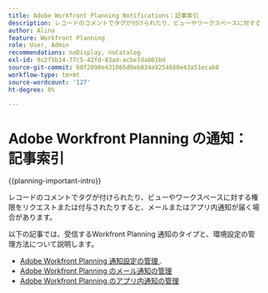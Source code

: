 ```yaml
---
title: Adobe Workfront Planning Notifications：記事索引
description: レコードのコメントでタグが付けられたり、ビューやワークスペースに対する権限をリクエストまたは付与されたりすると、メールまたはアプリ内通知が届く場合があります。 次の記事では、受信するWorkfront Planning 通知のタイプと、通知の環境設定の管理方法について説明します。
author: Alina
feature: Workfront Planning
role: User, Admin
recommendations: noDisplay, noCatalog
exl-id: 9c2f5b14-77c5-42fd-83ad-acbe7da801bd
source-git-commit: 60f2890e431065d0eb034a9254680e43a51ecab8
workflow-type: tm+mt
source-wordcount: '127'
ht-degree: 0%

---
```



# Adobe Workfront Planning の通知：記事索引

<!--add this to major TOC and Planning article index-->

{{planning-important-intro}}

レコードのコメントでタグが付けられたり、ビューやワークスペースに対する権限をリクエストまたは付与されたりすると、メールまたはアプリ内通知が届く場合があります。

以下の記事では、受信するWorkfront Planning 通知のタイプと、環境設定の管理方法について説明します。

* [Adobe Workfront Planning 通知設定の管理 ](/help/quicksilver/planning/notifications/manage-notification-preferences.md).
* [Adobe Workfront Planning のメール通知の管理](/help/quicksilver/planning/notifications/manage-planning-email-notifications.md)
* [Adobe Workfront Planning のアプリ内通知の管理](/help/quicksilver/planning/notifications/manage-planning-in-app-notifications.md)
